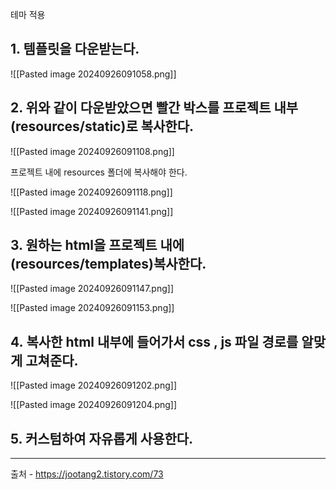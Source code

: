 테마 적용


## **1. 템플릿을 다운받는다.**

![[Pasted image 20240926091058.png]]


## **2. 위와 같이 다운받았으면 빨간 박스를 프로젝트 내부(resources/static)로 복사한다.**



![[Pasted image 20240926091108.png]]

프로젝트 내에 resources 폴더에 복사해야 한다.

![[Pasted image 20240926091118.png]]




![[Pasted image 20240926091141.png]]


## **3. 원하는 html을 프로젝트 내에 (resources/templates)복사한다.**





![[Pasted image 20240926091147.png]]



![[Pasted image 20240926091153.png]]





## 4. **복사한 html 내부에 들어가서 css , js 파일 경로를 알맞게 고쳐준다.**



![[Pasted image 20240926091202.png]]


![[Pasted image 20240926091204.png]]


## **5. 커스텀하여 자유롭게 사용한다.**




---
출처 - https://jootang2.tistory.com/73